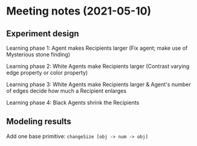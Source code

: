 # Meeting notes (2021-05-10)

## Experiment design

Learning phase 1: Agent makes Recipients larger (Fix agent; make use of Mysterious stone finding)

Learning phase 2: White Agents make Recipients larger (Contrast varying edge property or color property)

Learning phase 3: White Agents make Recipients larger & Agent's number of edges decide how much a Recipient enlarges

Learning phase 4: Black Agents shrink the Recipients

## Modeling results

Add one base primitive: `changeSize [obj -> num -> obj]`
